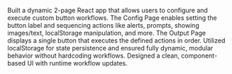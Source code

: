 Built a dynamic 2-page React app that allows users to configure and execute custom button workflows. The Config Page enables setting the button label and sequencing actions like alerts, prompts, showing images/text, localStorage manipulation, and more. The Output Page displays a single button that executes the defined actions in order. Utilized localStorage for state persistence and ensured fully dynamic, modular behavior without hardcoding workflows. Designed a clean, component-based UI with runtime workflow updates.
